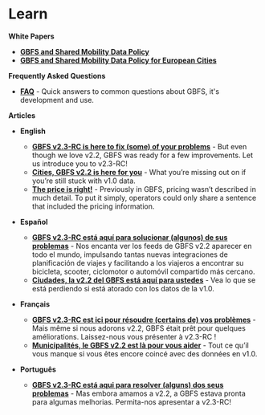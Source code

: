# Learn

<!-- <div class="landing-page">
    <a class="button" href="white-papers">White Papers</a><a class="button" href="faq">FAQ</a>
</div> -->

<div class="toolbox"><p><strong>White Papers</strong></p>
<ul>
<li><a href="white-papers/data-policy"><strong>GBFS and Shared Mobility Data Policy</strong></a></li>
<li><a href="white-papers/data-policy-europe"><strong>GBFS and Shared Mobility Data Policy for European Cities</strong></a></li>
</ul></div>

<div class="toolbox"><p><strong>Frequently Asked Questions</strong></p>
<ul>
<li><strong><a href="faq">FAQ</a></strong> - Quick answers to common questions about GBFS, it's development and use.</li>
</ul></div>

<div class="toolbox"><p><strong>Articles</strong></p>
<ul>
<li><p><strong>English</strong></p>
<ul>
<li><strong><a href="https://mobilitydata.org/gbfs-v2-3-rc-is-here-to-fix-some-of-your-problems/">GBFS v2.3-RC is here to fix (some) of your problems</a></strong> - But even though we love v2.2, GBFS was ready for a few improvements. Let us introduce you to v2.3-RC!</li>
<li><strong><a href="https://mobilitydata.org/cities-gbfs-v2-2-is-here-for-you/">Cities, GBFS v2.2 is here for you</a></strong> - What you’re missing out on if you’re still stuck with v1.0 data.</li>
<li><strong><a href="https://mobilitydata.org/the-price-is-right-%f0%9f%92%b8/">The price is right!</a></strong> - Previously in GBFS, pricing wasn’t described in much detail. To put it simply, operators could only share a sentence that included the pricing information.</li>
</ul>
</li>
<li><p><strong>Español</strong></p>
<ul>
<li><strong><a href="https://mobilitydata.org/gbfs-v2-3-rc-esta-aqui-para-solucionar-algunos-de-sus-problemas/">GBFS v2.3-RC está aquí para solucionar (algunos) de sus problemas</a></strong> - Nos encanta ver los feeds de GBFS v2.2 aparecer en todo el mundo, impulsando tantas nuevas integraciones de planificación de viajes y facilitando a los viajeros a encontrar su bicicleta, scooter, ciclomotor o automóvil compartido más cercano.</li>
<li><strong><a href="https://mobilitydata.org/ciudades-la-v2-2-del-gbfs-esta-aqui-para-ustedes/">Ciudades, la v2.2 del GBFS está aquí para ustedes</a></strong> - Vea lo que se está perdiendo si está atorado con los datos de la v1.0.</li>
</ul>
</li>
<li><p><strong>Français</strong></p>
<ul>
<li><strong><a href="https://mobilitydata.org/gbfs-v2-3-rc-est-ici-pour-resoudre-certains-de-vos-problemes/">GBFS v2.3-RC est ici pour résoudre (certains de) vos problèmes</a></strong> - Mais même si nous adorons v2.2, GBFS était prêt pour quelques améliorations. Laissez-nous vous présenter à v2.3-RC !</li>
<li><strong><a href="https://mobilitydata.org/municipalites-le-gbfs-v2-2-est-arrive-pour-vous-servir/">Municipalités, le GBFS v2.2 est là pour vous aider</a></strong> - Tout ce qu’il vous manque si vous êtes encore coincé avec des données en v1.0.</li>
</ul>
</li>
<li><p><strong>Português</strong></p>
<ul>
<li><strong><a href="https://mobilitydata.org/gbfs-v2-3-rc-esta-aqui-para-resolver-alguns-dos-seus-problemas/">GBFS v2.3-RC está aqui para resolver (alguns) dos seus problemas</a></strong> - Mas embora amamos a v2.2, a GBFS estava pronta para algumas melhorias. Permita-nos apresentar a v2.3-RC!</li>
</ul>
</li>
</ul>
</div>